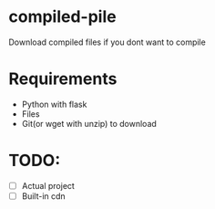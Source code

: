 # compiled-pile
Download compiled files if you dont want to compile

# Requirements
 - Python with flask
 - Files
 - Git(or wget with unzip) to download
 
 # TODO:
 - [ ] Actual project
 - [ ] Built-in cdn
